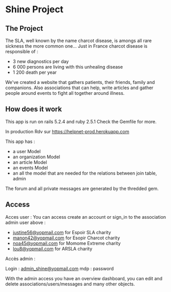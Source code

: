 # Shine Project

## The Project

The SLA, well known by the name charcot disease, is amongs all rare sickness the more common one...
Just in France charcot disease is responsible of :
- 3 new diagnostics per day
- 6 000 persons are living with this unhealing disease
- 1 200 death per year

We've created a website that gathers patients, their friends, family and companions. Also associations that can help, write articles and gather people around events to fight all together around illness. 

## How does it work

This app is run on rails 5.2.4 and ruby 2.5.1
Check the Gemfile for more. 

In production
Rdv sur https://helpnet-prod.herokuapp.com

This app has :
- a user Model
- an organization Model
- an article Model
- an events Model
- an all the model that are needed for the relations between join table, admin 

The forum and all private messages are generated by the thredded gem.

## Access

Acces user : You can access create an account or sign_in to the association admin user above : 
- justine56@yopmail.com for Espoir SLA charity
- manon42@yopmail.com  for Esopir Charcot charity
- noa45@yopmail.com for Momome Extreme charity
- lou8@yopmail.com for ARSLA charity


Accès admin :

Login : admin_shine@yopmail.com 
mdp : password

With the admin access you have an overview dashboard, you can edit and delete associations/users/messages and many other objects.

